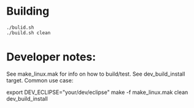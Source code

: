 

# Building

    ./bulid.sh
    ./build.sh clean

# Developer notes:

See make_linux.mak for info on how to build/test. See dev_build_install target. Common use case:

   export DEV_ECLIPSE="your/dev/eclipse"
   make -f make_linux.mak clean dev_build_install
   
